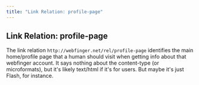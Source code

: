 ```yaml
---
title: "Link Relation: profile-page"
---
```


## Link Relation: profile-page ##

The link relation `http://webfinger.net/rel/profile-page` identifies the main
home/profile page that a human should visit when getting info about that
webfinger account. It says nothing about the content-type (or microformats),
but it's likely text/html if it's for users. But maybe it's just Flash, for
instance.
